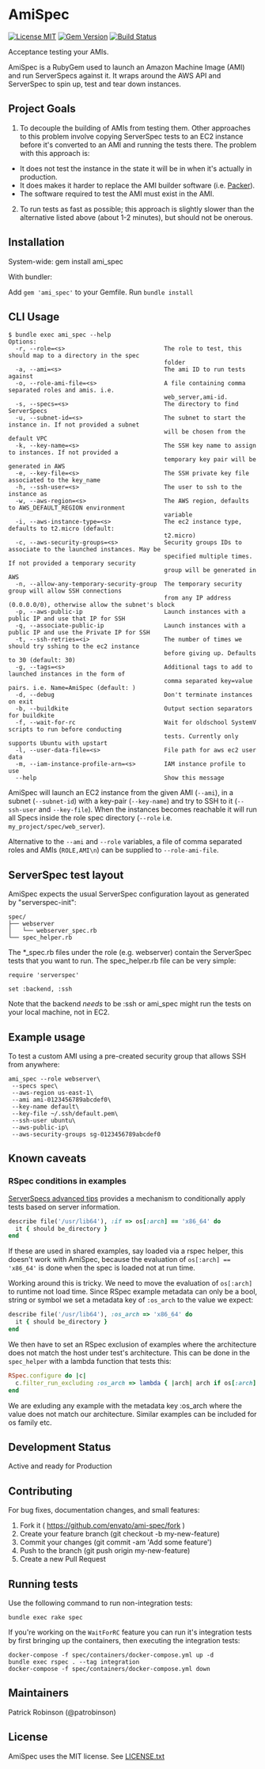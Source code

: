# AmiSpec

[![License MIT](https://img.shields.io/badge/license-MIT-brightgreen.svg)](https://github.com/envato/ami-spec/blob/master/LICENSE.txt)
[![Gem Version](https://badge.fury.io/rb/ami_spec.svg)](https://badge.fury.io/rb/ami_spec)
[![Build Status](https://github.com/envato/ami-spec/workflows/tests/badge.svg?branch=master)](https://github.com/envato/ami-spec/actions?query=branch%3Amaster+workflow%3Atests)

Acceptance testing your AMIs.

AmiSpec is a RubyGem used to launch an Amazon Machine Image (AMI) and run ServerSpecs against it. It wraps around the AWS API and ServerSpec to spin up, test and tear down instances.

## Project Goals

1. To decouple the building of AMIs from testing them. Other approaches to this problem involve copying ServerSpec tests to an EC2 instance before it's converted to an AMI and running the tests there.
The problem with this approach is:

- It does not test the instance in the state it will be in when it's actually in production.
- It does makes it harder to replace the AMI builder software (i.e. [Packer](https://github.com/mitchellh/packer)).
- The software required to test the AMI must exist in the AMI.

2. To run tests as fast as possible; this approach is slightly slower than the alternative listed above (about 1-2 minutes), but should not be onerous.

## Installation

System-wide: gem install ami\_spec

With bundler:

Add `gem 'ami_spec'` to your Gemfile.
Run `bundle install`

## CLI Usage

```cli
$ bundle exec ami_spec --help
Options:
  -r, --role=<s>                            The role to test, this should map to a directory in the spec
                                            folder
  -a, --ami=<s>                             The ami ID to run tests against
  -o, --role-ami-file=<s>                   A file containing comma separated roles and amis. i.e.
                                            web_server,ami-id.
  -s, --specs=<s>                           The directory to find ServerSpecs
  -u, --subnet-id=<s>                       The subnet to start the instance in. If not provided a subnet
                                            will be chosen from the default VPC
  -k, --key-name=<s>                        The SSH key name to assign to instances. If not provided a
                                            temporary key pair will be generated in AWS
  -e, --key-file=<s>                        The SSH private key file associated to the key_name
  -h, --ssh-user=<s>                        The user to ssh to the instance as
  -w, --aws-region=<s>                      The AWS region, defaults to AWS_DEFAULT_REGION environment
                                            variable
  -i, --aws-instance-type=<s>               The ec2 instance type, defaults to t2.micro (default:
                                            t2.micro)
  -c, --aws-security-groups=<s>             Security groups IDs to associate to the launched instances. May be
                                            specified multiple times. If not provided a temporary security
                                            group will be generated in AWS
  -n, --allow-any-temporary-security-group  The temporary security group will allow SSH connections 
                                            from any IP address (0.0.0.0/0), otherwise allow the subnet's block
  -p, --aws-public-ip                       Launch instances with a public IP and use that IP for SSH
  -q, --associate-public-ip                 Launch instances with a public IP and use the Private IP for SSH
  -t, --ssh-retries=<i>                     The number of times we should try sshing to the ec2 instance
                                            before giving up. Defaults to 30 (default: 30)
  -g, --tags=<s>                            Additional tags to add to launched instances in the form of
                                            comma separated key=value pairs. i.e. Name=AmiSpec (default: )
  -d, --debug                               Don't terminate instances on exit
  -b, --buildkite                           Output section separators for buildkite
  -f, --wait-for-rc                         Wait for oldschool SystemV scripts to run before conducting
                                            tests. Currently only supports Ubuntu with upstart
  -l, --user-data-file=<s>                  File path for aws ec2 user data
  -m, --iam-instance-profile-arn=<s>        IAM instance profile to use
  --help                                    Show this message

```

AmiSpec will launch an EC2 instance from the given AMI (`--ami`), in a subnet (`--subnet-id`) with a key-pair (`--key-name`)
and try to SSH to it (`--ssh-user` and `--key-file`).
When the instances becomes reachable it will run all Specs inside the role spec directory (`--role` i.e. `my_project/spec/web_server`).

Alternative to the `--ami` and `--role` variables, a file of comma separated roles and AMIs (`ROLE,AMI\n`) can be supplied to `--role-ami-file`.

## ServerSpec test layout

AmiSpec expects the usual ServerSpec configuration layout as generated by "serverspec-init":

    spec/
    ├── webserver
    │   └── webserver_spec.rb
    └── spec_helper.rb

The \*\_spec.rb files under the role (e.g. webserver) contain the ServerSpec
tests that you want to run. The spec_helper.rb file can be very simple:

    require 'serverspec'

    set :backend, :ssh

Note that the backend *needs* to be :ssh or ami_spec might run the tests on
your local machine, not in EC2.

## Example usage

To test a custom AMI using a pre-created security group that allows SSH from anywhere:

```cli
ami_spec --role webserver\
 --specs spec\
 --aws-region us-east-1\
 --ami ami-0123456789abcdef0\
 --key-name default\
 --key-file ~/.ssh/default.pem\
 --ssh-user ubuntu\
 --aws-public-ip\
 --aws-security-groups sg-0123456789abcdef0
```

## Known caveats

### RSpec conditions in examples

[ServerSpecs advanced tips](http://serverspec.org/advanced_tips.html) provides a mechanism to conditionally apply tests based on server information.

```ruby
describe file('/usr/lib64'), :if => os[:arch] == 'x86_64' do
  it { should be_directory }
end
```

If these are used in shared examples, say loaded via a rspec helper, this doesn't work with AmiSpec, because the evaluation of `os[:arch] == 'x86_64'` is done when the spec is loaded not at run time.

Working around this is tricky. We need to move the evaluation of `os[:arch]` to runtime not load time. Since RSpec example metadata can only be a bool, string or symbol we set a metadata key of `:os_arch` to the value we expect:

```ruby
describe file('/usr/lib64'), :os_arch => 'x86_64' do
  it { should be_directory }
end
```

We then have to set an RSpec exclusion of examples where the architecture does not match the host under test's architecture. This can be done in the `spec_helper` with a lambda function that tests this:

```ruby
RSpec.configure do |c|
  c.filter_run_excluding :os_arch => lambda { |arch| arch if os[:arch] != arch }
end
```

We are exluding any example with the metadata key :os_arch where the value does not match our architecture. Similar examples can be included for os family etc.

## Development Status

Active and ready for Production

## Contributing

For bug fixes, documentation changes, and small features:
1. Fork it ( https://github.com/envato/ami-spec/fork )
2. Create your feature branch (git checkout -b my-new-feature)
3. Commit your changes (git commit -am 'Add some feature')
4. Push to the branch (git push origin my-new-feature)
5. Create a new Pull Request

## Running tests

Use the following command to run non-integration tests:
```
bundle exec rake spec
```

If you're working on the `WaitForRC` feature you can run it's integration tests by first bringing up the containers, then executing the integration tests:
```
docker-compose -f spec/containers/docker-compose.yml up -d
bundle exec rspec . --tag integration
docker-compose -f spec/containers/docker-compose.yml down
```

## Maintainers

Patrick Robinson (@patrobinson)

## License

AmiSpec uses the MIT license. See [LICENSE.txt](./LICENSE.txt)
